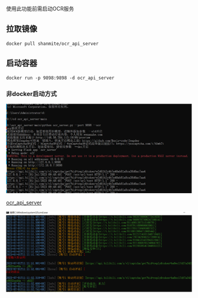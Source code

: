 使用此功能前需启动OCR服务

## 拉取镜像
```
docker pull shanmite/ocr_api_server
```
## 启动容器
```
docker run -p 9898:9898 -d ocr_api_server
```

### 非docker启动方式

![ocr server](pic/ocr1.png)

[ocr_api_server](https://github.com/shanmiteko/ocr_api_server)

![start](pic/ocr0.png)